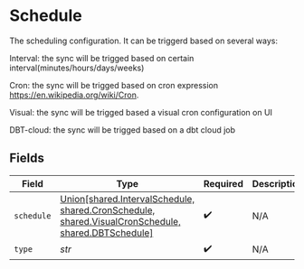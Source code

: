# Schedule

The scheduling configuration. It can be triggerd based on several ways:

Interval: the sync will be trigged based on certain interval(minutes/hours/days/weeks)

Cron: the sync will be trigged based on cron expression https://en.wikipedia.org/wiki/Cron.

Visual: the sync will be trigged based a visual cron configuration on UI

DBT-cloud: the sync will be trigged based on a dbt cloud job


## Fields

| Field                                                                                                                                     | Type                                                                                                                                      | Required                                                                                                                                  | Description                                                                                                                               |
| ----------------------------------------------------------------------------------------------------------------------------------------- | ----------------------------------------------------------------------------------------------------------------------------------------- | ----------------------------------------------------------------------------------------------------------------------------------------- | ----------------------------------------------------------------------------------------------------------------------------------------- |
| `schedule`                                                                                                                                | [Union[shared.IntervalSchedule, shared.CronSchedule, shared.VisualCronSchedule, shared.DBTSchedule]](../../models/shared/syncschedule.md) | :heavy_check_mark:                                                                                                                        | N/A                                                                                                                                       |
| `type`                                                                                                                                    | *str*                                                                                                                                     | :heavy_check_mark:                                                                                                                        | N/A                                                                                                                                       |